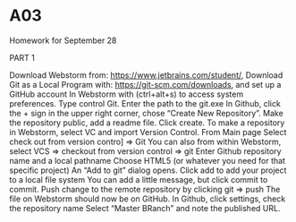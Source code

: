 # A03
Homework for September 28


PART 1

Download Webstorm from: https://www.jetbrains.com/student/, Download Git as a Local Program with:  https://git-scm.com/downloads, and set up a GitHub account
In Webstorm with (ctrl+alt+s) to access system preferences. Type control Git. Enter the path to the git.exe
In Github, click the + sign in the upper right corner, chose “Create New Repository”. Make the repository public, add a readme file. Click create.
To make a repository in Webstorm, select VC and import Version Control.
From Main page Select check out from version contro] => Git
You can also from within Webstorm, select VCS => checkout from version control => git
Enter Github repository name and a local pathname
Choose HTML5 (or whatever you need for that specific project)
An “Add to git” dialog opens. Click add to add your project to a local file system
You can add a little message, but click commit to commit.
Push change to the remote repository by clicking git => push
The file on Webstorm should now be on GitHub. In Github, click settings, check the repository name
Select “Master BRanch” and note the published URL. 
